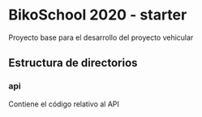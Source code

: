 # BikoSchool 2020 - starter

Proyecto base para el desarrollo del proyecto vehicular

## Estructura de directorios

### api

Contiene el código relativo al API
